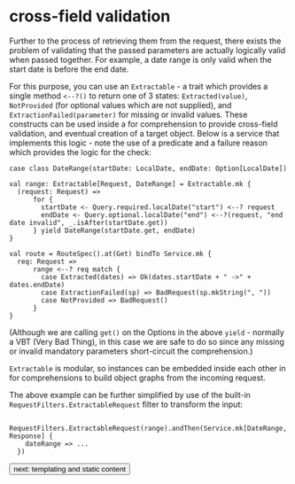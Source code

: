 # cross-field validation
Further to the process of retrieving them from the request, there exists the problem of validating that the passed parameters 
are actually logically valid when passed together. For example, a date range is only valid when the start date is before the end date. 

For this purpose, you can use an `Extractable` - a trait which provides a single method `<--?()` to return one of 3 
states: `Extracted(value)`, `NotProvided` (for optional values which are not supplied), and `ExtractionFailed(parameter)` for missing or 
invalid values. These constructs can be used inside a for comprehension to provide cross-field validation, and eventual creation of a target 
object. Below is a service that implements this logic - note the use of a predicate and a failure reason which provides the logic for the check:
```
case class DateRange(startDate: LocalDate, endDate: Option[LocalDate])

val range: Extractable[Request, DateRange] = Extractable.mk {
  (request: Request) =>
      for {
        startDate <- Query.required.localDate("start") <--? request
        endDate <- Query.optional.localDate("end") <--?(request, "end date invalid", _.isAfter(startDate.get))
      } yield DateRange(startDate.get, endDate)
}

val route = RouteSpec().at(Get) bindTo Service.mk {
  req: Request =>
      range <--? req match {
        case Extracted(dates) => Ok(dates.startDate + " ->" + dates.endDate)
        case ExtractionFailed(sp) => BadRequest(sp.mkString(", "))
        case NotProvided => BadRequest()
      }
}
```
(Although we are calling `get()` on the Options in the above `yield` - normally a VBT (Very Bad Thing), in this case we are safe 
to do so since any missing or invalid mandatory parameters short-circuit the comprehension.)

`Extractable` is modular, so instances can be embedded inside each other in for comprehensions to build object graphs from the 
incoming request.

The above example can be further simplified by use of the built-in `RequestFilters.ExtractableRequest` filter to transform the input:
```
  RequestFilters.ExtractableRequest(range).andThen(Service.mk[DateRange, Response] {
    dateRange => ...
  })
```

<a class="next" href="http://fintrospect.io/templating-and-static-content" target="_top"><button type="button" class="btn btn-sm btn-default">next: templating and static content</button></a>
